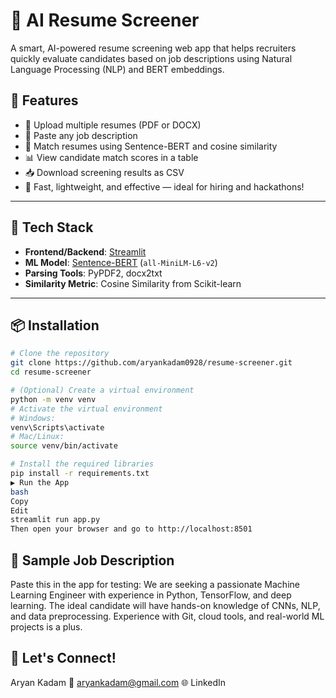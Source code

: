 # 🧠 AI Resume Screener

A smart, AI-powered resume screening web app that helps recruiters quickly evaluate candidates based on job descriptions using Natural Language Processing (NLP) and BERT embeddings.

## 🚀 Features

- 📄 Upload multiple resumes (PDF or DOCX)
- 📝 Paste any job description
- 🤖 Match resumes using Sentence-BERT and cosine similarity
- 📊 View candidate match scores in a table
- 📥 Download screening results as CSV
- 🧪 Fast, lightweight, and effective — ideal for hiring and hackathons!

---

## 🧰 Tech Stack

- **Frontend/Backend**: [Streamlit](https://streamlit.io/)
- **ML Model**: [Sentence-BERT](https://www.sbert.net/) (`all-MiniLM-L6-v2`)
- **Parsing Tools**: PyPDF2, docx2txt
- **Similarity Metric**: Cosine Similarity from Scikit-learn

---

## 📦 Installation

```bash
# Clone the repository
git clone https://github.com/aryankadam0928/resume-screener.git
cd resume-screener

# (Optional) Create a virtual environment
python -m venv venv
# Activate the virtual environment
# Windows:
venv\Scripts\activate
# Mac/Linux:
source venv/bin/activate

# Install the required libraries
pip install -r requirements.txt
▶️ Run the App
bash
Copy
Edit
streamlit run app.py
Then open your browser and go to http://localhost:8501
```


## 📄 Sample Job Description
Paste this in the app for testing:
We are seeking a passionate Machine Learning Engineer with experience in Python, TensorFlow, and deep learning. The ideal candidate will have hands-on knowledge of CNNs, NLP, and data preprocessing. Experience with Git, cloud tools, and real-world ML projects is a plus.


## 💬 Let's Connect!
Aryan Kadam
📧 aryankadam@gmail.com
🌐 LinkedIn

